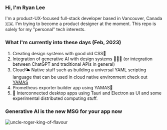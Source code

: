 ### Hi, I'm Ryan Lee

I'm a product-UX-focused full-stack developer based in Vancouver, Canada 🇨🇦. I'm trying to become a product designer at the moment. This repo is solely for my "personal" tech interests.


### What I'm currently into these days (Feb, 2023)
1. Creating design systems with good old CSS🎨
2. Integration of generative AI with design systems 👩🏽‍🎨 (or integration between ChatGPT and traditional APIs in general)
3. Cloud🌤️ Native stuff such as building a universal YAML scripting language that can be used in cloud native environment check out [YAMAS](https://github.com/the-watchmaker/typingbrain) 
4. Prometheus exporter builder app using YAMAS🗻
5. 📡 Interconnected desktop apps using Tauri and Electron as UI and some experimental distributed computing stuff.


### Generative AI is the new MSG for your app now
![uncle-roger-king-of-flavour](https://user-images.githubusercontent.com/4682613/221276183-9622da64-1231-445e-9ae4-aeea30db95e5.gif)

